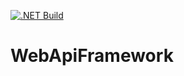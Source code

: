 [![.NET Build](https://github.com/redbridge-uk/WebApiFramework/actions/workflows/main.yml/badge.svg)](https://github.com/redbridge-uk/WebApiFramework/actions/workflows/main.yml)

# WebApiFramework
